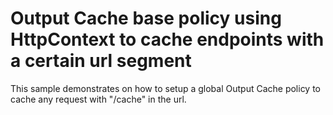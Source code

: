 # Output Cache base policy using HttpContext to cache endpoints with a certain url segment

This sample demonstrates on how to setup a global Output Cache policy to cache any request with "/cache" in the url.